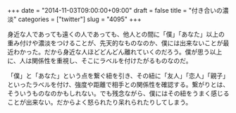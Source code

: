 +++
date = "2014-11-03T09:00:00+09:00"
draft = false
title = "付き合いの濃淡"
categories = ["twitter"]
slug = "4095"
+++

身近な人であっても遠くの人であっても、他人との間に「僕」「あなた」以上の重み付けや濃淡をつけることが、先天的なものなのか、僕には出来ないことが最近わかった。だから身近な人ほどどんどん離れていくのだろう。僕が思う以上に、人は関係性を重視し、そこにラベルを付けたがるものなのだ。

「僕」と「あなた」という点を繋ぐ紐を引き、その紐に「友人」「恋人」「親子」といったラベルを付け、強度や距離で相手との関係性を確認する。繋がりとは、そういうものなのかもしれない。でも残念ながら、僕にはその紐をうまく感じることが出来ない。だからよく怒られたり呆れられたりしてしまう。
